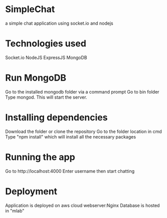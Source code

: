 # SimpleChat

a simple chat application using socket.io and nodejs

# Technologies used
   
   Socket.io
   NodeJS
   ExpressJS
   MongoDB
   
 # Run MongoDB
 
 Go to the installed mongodb folder via a command prompt
 Go to bin folder
 Type mongod. This will start the server.
   

# Installing dependencies

   Download the folder or clone the repository
   Go to the folder location in cmd
   Type "npm install" which will install all the necessary packages
   

# Running the app

Go to http://localhost:4000
Enter username
then start chatting
   
# Deployment

   Application is deployed on aws cloud
   webserver:Nginx
   Database is hosted in "mlab"




